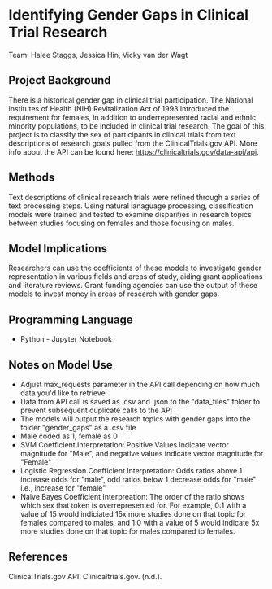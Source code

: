 # Identifying Gender Gaps in Clinical Trial Research

Team: Halee Staggs, Jessica Hin, Vicky van der Wagt

## Project Background
There is a historical gender gap in clinical trial participation. The National Institutes of Health (NIH) Revitalization Act of 1993 introduced the requirement for females, in addition to underrepresented racial and ethnic minority populations, to be included in clinical trial research.
The goal of this project is to classify the sex of participants in clinical trials from text descriptions of research goals pulled from the ClinicalTrials.gov API. More info about the API can be found here: https://clinicaltrials.gov/data-api/api. 

## Methods
Text descriptions of clinical research trials were refined through a series of text processing steps.  Using natural lanaguage processing, classification models were trained and tested to examine disparities in research topics between studies focusing on females and those focusing on males. 

## Model Implications
Researchers can use the coefficients of these models to investigate gender representation in various fields and areas of study, aiding grant applications and literature reviews. Grant funding agencies can use the output of these models to invest money in areas of research with gender gaps.

## Programming Language
* Python - Jupyter Notebook

## Notes on Model Use
* Adjust max_requests parameter in the API call depending on how much data you'd like to retrieve
* Data from API call is saved as .csv and .json to the "data_files" folder to prevent subsequent duplicate calls to the API
* The models will output the research topics with gender gaps into the folder "gender_gaps" as a .csv file
* Male coded as 1, female as 0
* SVM Coefficient Interpretation: Positive Values indicate vector magnitude for "Male", and negative values indicate vector magnitude for "Female"
* Logistic Regression Coefficient Interpretation: Odds ratios above 1 increase odds for "male", odd ratios below 1 decrease odds for "male" i.e., increase for "female"
* Naive Bayes Coefficient Interpreation: The order of the ratio shows which sex that token is overrepresented for. For example, 0:1 with a value of 15 would indiciated 15x more studies done on that topic for females compared to males, and 1:0 with a value of 5 would indicate 5x more studies done on that topic for males compared to females. 

## References
ClinicalTrials.gov API. Clinicaltrials.gov. (n.d.). 

  
